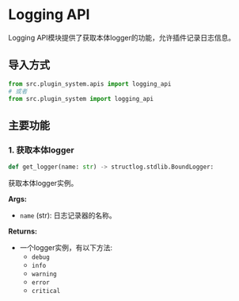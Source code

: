 # Logging API

Logging API模块提供了获取本体logger的功能，允许插件记录日志信息。

## 导入方式

```python
from src.plugin_system.apis import logging_api
# 或者
from src.plugin_system import logging_api
```

## 主要功能
### 1. 获取本体logger
```python
def get_logger(name: str) -> structlog.stdlib.BoundLogger:
```
获取本体logger实例。

**Args:**
- `name` (str): 日志记录器的名称。

**Returns:**
- 一个logger实例，有以下方法:
    - `debug`
    - `info`
    - `warning`
    - `error`
    - `critical`